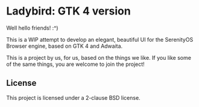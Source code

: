 # Ladybird: GTK 4 version

Well hello friends! :^)

This is a WIP attempt to develop an elegant, beautiful UI for the SerenityOS Browser engine, based on GTK 4 and Adwaita.

This is a project by us, for us, based on the things we like. If you like some of the same things, you are welcome to join the project!

## License

This project is licensed under a 2-clause BSD license.
